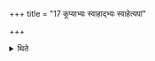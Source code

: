 +++
title = "17 कूप्याभ्यः स्वाहाद्भ्यः स्वाहेत्यपां"

+++

<details><summary>थिते</summary>

कूप्याभ्यः स्वाहाद्भ्यः स्वाहेत्यपां होमान् १७
</details>
